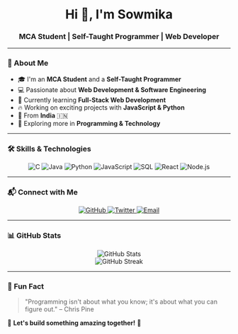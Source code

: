    <!-- Sowmika's GitHub Profile -->

   <h1 align="center">Hi 👋, I'm Sowmika</h1>
   <h3 align="center">MCA Student | Self-Taught Programmer | Web Developer</h3>

   ---

   ### 🚀 About Me
   - 🎓 I'm an **MCA Student** and a **Self-Taught Programmer**
   - 💻 Passionate about **Web Development & Software Engineering**
   - 🌱 Currently learning **Full-Stack Web Development**
   - 🔥 Working on exciting projects with **JavaScript & Python**
   - 📍 From **India** 🇮🇳
   - 📖 Exploring more in **Programming & Technology**

   ---

   ### 🛠️ Skills & Technologies
   
   <p align="center">
     <img src="https://img.shields.io/badge/-C-00599C?logo=c&logoColor=white&style=for-the-badge" alt="C" />
     <img src="https://img.shields.io/badge/-Java-007396?logo=java&logoColor=white&style=for-the-badge" alt="Java" />
     <img src="https://img.shields.io/badge/-Python-3776AB?logo=python&logoColor=white&style=for-the-badge" alt="Python" />
     <img src="https://img.shields.io/badge/-JavaScript-F7DF1E?logo=javascript&logoColor=black&style=for-the-badge" alt="JavaScript" />
     <img src="https://img.shields.io/badge/-SQL-4479A1?logo=mysql&logoColor=white&style=for-the-badge" alt="SQL" />
     <img src="https://img.shields.io/badge/-React-61DAFB?logo=react&logoColor=black&style=for-the-badge" alt="React" />
     <img src="https://img.shields.io/badge/-Node.js-339933?logo=node.js&logoColor=white&style=for-the-badge" alt="Node.js" />
   </p>

   ---

   ### 📬 Connect with Me
   <p align="center">
     <a href="https://github.com/SowmisHud" target="_blank">
       <img src="https://img.shields.io/badge/GitHub-181717?logo=github&logoColor=white&style=for-the-badge" alt="GitHub" />
     </a>
     <a href="https://twitter.com/yourusername" target="_blank">
       <img src="https://img.shields.io/badge/Twitter-1DA1F2?logo=twitter&logoColor=white&style=for-the-badge" alt="Twitter" />
     </a>
     <a href="mailto:your-email@example.com">
       <img src="https://img.shields.io/badge/Email-D14836?logo=gmail&logoColor=white&style=for-the-badge" alt="Email" />
     </a>
   </p>

   ---

   ### 📊 GitHub Stats
   <p align="center">
     <img src="https://github-readme-stats.vercel.app/api?username=SowmisHud&show_icons=true&theme=radical" alt="GitHub Stats" />
     <br>
     <img src="https://github-readme-streak-stats.herokuapp.com/?user=SowmisHud&theme=radical" alt="GitHub Streak" />
   </p>

   ---

   ### 🌟 Fun Fact
   > "Programming isn't about what you know; it's about what you can figure out." – Chris Pine

   🚀 **Let's build something amazing together!** 🚀

